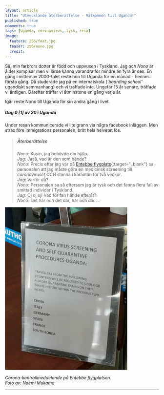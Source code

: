 ```yaml
---
layout: article
title: "Utvecklande återberättelse - Välkommen till Uganda!"
published: true
comments: true
tags: [Uganda, coronavirus, tysk, resa]
image:
  feature: 256/feat.jpg
  teaser: 256/nono.jpg
  credit:
---
```


Så, min farbrors dotter är född och uppvuxen i Tyskland. Jag och *Nono* är ålder kompisar men vi lärde känna varandra för mindre än fyra år sen. En gång i mitten av 2000-talet reste hon till Uganda för en månad - hennes första gång. Då studerade jag på en internatskola (*'boarding school'* ugandiskt sammanhang) och vi träffade inte. Ungefär 15 år senare, träffade vi äntligen. Därefter träffar vi åtminstone en gång varje år.

Igår reste Nono till Uganda för sin andra gång i livet.

##### Dag 0 [1] av 20 i Uganda

Under resan kommunicerade vi lite grann via några facebook inläggen.
Men strax före immigrations personalen, bröt hela helvetet lös.

> ##### Återberättelse
>
> *Nono*: Kusin, jag behövde din hjälp. <br>
> *Jag*: Jaså, vad är den som hände? <br>
> *Nono*: Precis efter jag var på [Entebbe flygplats](https://en.wikipedia.org/wiki/Entebbe_International_Airport){:target="_blank"} sa personalen att jag måste göra en medicinsk screening till *coronaviruset* OCH stanna i karantän för två veckor. <br>
> *Jag*: Varför då? <br>
> *Nono*: Personalen sa så eftersom jag är tysk och det fanns flera fall av smittad individer i Tyskland. <br>
> *Jag*: Oj oj oj! Vad för fan hände efteråt? <br>
> *Nono*: Det här och det där, här och där ...

<img src="../images/256/corona.jpg" alt="Corona alert" style="width:400px" />

*Corona-kontrollmeddelande på Entebbe flygplatsen.*<br>
*Foto av: Noemi Mukama*
<hr>
